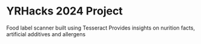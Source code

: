 <h1>YRHacks 2024 Project</h1>
Food label scanner built using Tesseract
Provides insights on nurition facts, artificial additives and allergens
